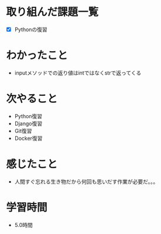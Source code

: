 # 取り組んだ課題一覧

- [x]  Pythonの復習

# わかったこと

- inputメソッドでの返り値はintではなくstrで返ってくる

# 次やること

- Python復習
- Django復習
- Git復習
- Docker復習

# 感じたこと

- 人間すぐ忘れる生き物だから何回も思いだす作業が必要だ。。。

# 学習時間

- 5.0時間